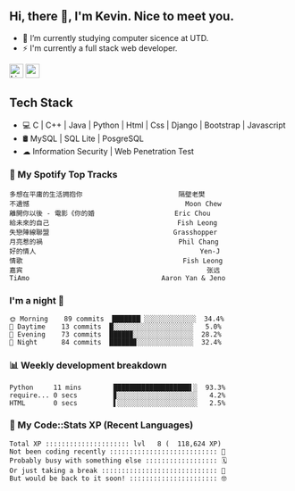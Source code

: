 ## Hi, there 👋, I'm Kevin. Nice to meet you.

- 🌱 I’m currently studying computer sicence at UTD.
- ⚡ I'm currently a full stack web developer.

<a href="https://www.linkedin.com/in/kevin12686/"><img alt="LinkedIn" src="https://img.shields.io/badge/linkedin%20-%230077B5.svg?&style=for-the-badge&logo=linkedin&logoColor=white" height=25></a>
<a href="https://www.instagram.com/kevin12686/"><img src="https://img.shields.io/badge/instagram-3f729b?&style=for-the-badge&logo=instagram&logoColor=white" height=25></a>

## Tech Stack

* 💻 C | C++ | Java | Python | Html | Css | Django | Bootstrap | Javascript
* 🛢️ MySQL | SQL Lite | PosgreSQL
* ☁ Information Security | Web Penetration Test

### 🎵 My Spotify Top Tracks

<!-- spotify start -->

```text
多想在平庸的生活拥抱你                        隔壁老樊
不遺憾                                       Moon Chew
離開你以後 - 電影《你的婚                    Eric Chou
給未來的自己                                Fish Leong
失戀陣線聯盟                               Grasshopper
月亮惹的禍                                  Phil Chang
好的情人                                         Yen-J
情歌                                        Fish Leong
嘉宾                                              张远
TiAmo                                 Aaron Yan & Jeno
```

<!-- spotify end -->

### I'm a night 🦉

<!-- early_bird start -->

```text
🌞 Morning    89 commits  ███████▏░░░░░░░░░░░░░  34.4%
🌆 Daytime    13 commits  █░░░░░░░░░░░░░░░░░░░░   5.0%
🌃 Evening    73 commits  █████▉░░░░░░░░░░░░░░░  28.2%
🌙 Night      84 commits  ██████▊░░░░░░░░░░░░░░  32.4%
```

<!-- early_bird end -->

### 📊 Weekly development breakdown

<!-- code_time start -->

```text
Python     11 mins        ███████████████████▌░  93.3%
require... 0 secs         ▊░░░░░░░░░░░░░░░░░░░░   4.2%
HTML       0 secs         ▌░░░░░░░░░░░░░░░░░░░░   2.5%
```

<!-- code_time end -->

### 🧰 My Code::Stats XP (Recent Languages)

<!-- codestats start -->

```text
Total XP ::::::::::::::::::::: lvl   8 (  118,624 XP) 
Not been coding recently ::::::::::::::::::::::::::: 🙈
Probably busy with something else :::::::::::::::::: 🗓
Or just taking a break ::::::::::::::::::::::::::::: 🌴
But would be back to it soon! :::::::::::::::::::::: 🤓
```

<!-- codestats end -->
